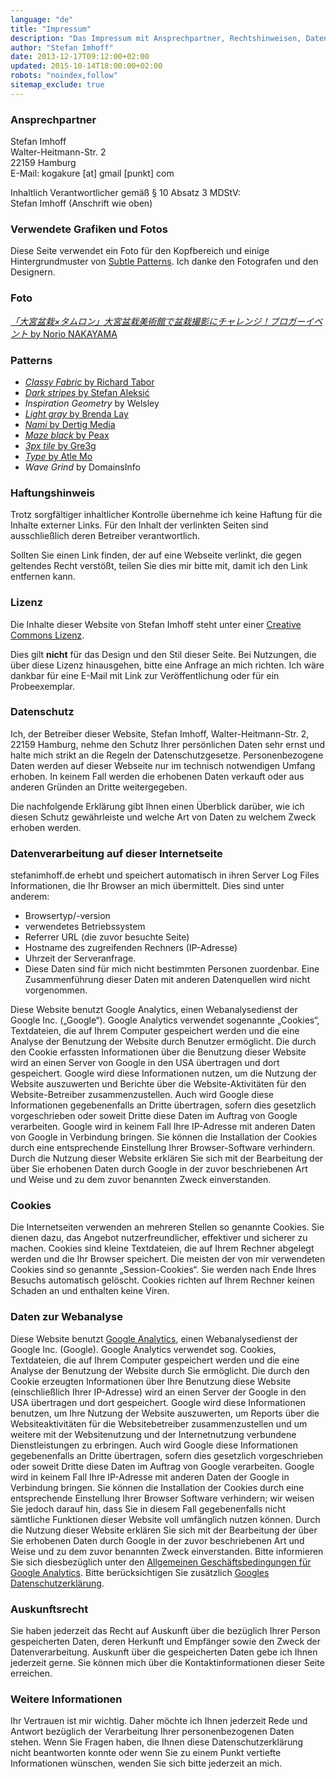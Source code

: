 ```yaml
---
language: "de"
title: "Impressum"
description: "Das Impressum mit Ansprechpartner, Rechtshinweisen, Datenschutzhinweisen und Quellenangaben zu verwendeten Grafiken und Fotos."
author: "Stefan Imhoff"
date: 2013-12-17T09:12:00+02:00
updated: 2015-10-14T18:00:00+02:00
robots: "noindex,follow"
sitemap_exclude: true
---
```


### Ansprechpartner

<div>
<p>
Stefan Imhoff<br>
Walter-Heitmann-Str. 2<br>
22159 Hamburg<br>
E-Mail: kogakure [at] gmail [punkt] com
</p>
</div>

Inhaltlich Verantwortlicher gemäß § 10 Absatz 3 MDStV:<br> Stefan Imhoff (Anschrift wie oben)

### Verwendete Grafiken und Fotos

Diese Seite verwendet ein Foto für den Kopfbereich und einige Hintergrundmuster von [Subtle Patterns](https://www.toptal.com/designers/subtlepatterns/). Ich danke den Fotografen und den Designern.

<div class="inline-container section">
  <h3>Foto</h3>
  <p><a href="https://www.flickr.com/photos/norio-nakayama/9156103138"><cite lang="ja">「大宮盆栽×タムロン」大宮盆栽美術館で盆栽撮影にチャレンジ！ブロガーイベント</cite> by Norio NAKAYAMA</a></p>

  <h3>Patterns</h3>
  <ul>
    <li><a href="https://purtypixels.com/"><cite>Classy Fabric</cite> by Richard Tabor</a></li>
    <li><a href="https://www.facebook.com/stefanaleksic88"><cite>Dark stripes</cite> by Stefan Aleksić</a></li>
    <li><cite>Inspiration Geometry</cite> by Welsley</li>
    <li><a href="http://poisones.tumblr.com/"><cite>Light gray</cite> by Brenda Lay</a></li>
    <li><a href="https://www.30.nl/"><cite>Nami</cite> by Dertig Media</a></li>
    <li><a href="http://www.peax-webdesign.com/"><cite>Maze black</cite> by Peax</a></li>
    <li><a href="http://gre3g.livejournal.com/"><cite>3px tile</cite> by Gre3g</a></li>
    <li><a href="http://atlemo.com/"><cite>Type</cite> by Atle Mo</a></li>
    <li><cite>Wave Grind</cite> by DomainsInfo</li>
  </ul>
</div>

### Haftungshinweis

Trotz sorgfältiger inhaltlicher Kontrolle übernehme ich keine Haftung für die Inhalte externer Links. Für den Inhalt der verlinkten Seiten sind ausschließlich deren Betreiber verantwortlich.

Sollten Sie einen Link finden, der auf eine Webseite verlinkt, die gegen geltendes Recht verstößt, teilen Sie dies mir bitte mit, damit ich den Link entfernen kann.

### Lizenz

Die Inhalte dieser Website von Stefan Imhoff steht unter einer [Creative Commons Lizenz](https://creativecommons.org/licenses/by-nc-sa/3.0/).

Dies gilt **nicht** für das Design und den Stil dieser Seite. Bei Nutzungen, die über diese Lizenz hinausgehen, bitte eine Anfrage an mich richten. Ich wäre dankbar für eine E-Mail mit Link zur Veröffentlichung oder für ein Probeexemplar.

### Datenschutz

Ich, der Betreiber dieser Website, Stefan Imhoff, Walter-Heitmann-Str. 2, 22159 Hamburg, nehme den Schutz Ihrer persönlichen Daten sehr ernst und halte mich strikt an die Regeln der Datenschutzgesetze. Personenbezogene Daten werden auf dieser Webseite nur im technisch notwendigen Umfang erhoben. In keinem Fall werden die erhobenen Daten verkauft oder aus anderen Gründen an Dritte weitergegeben.

Die nachfolgende Erklärung gibt Ihnen einen Überblick darüber, wie ich diesen Schutz gewährleiste und welche Art von Daten zu welchem Zweck erhoben werden.

### Datenverarbeitung auf dieser Internetseite

stefanimhoff.de erhebt und speichert automatisch in ihren Server Log Files Informationen, die Ihr Browser an mich übermittelt. Dies sind unter anderem:

* Browsertyp/-version
* verwendetes Betriebssystem
* Referrer URL (die zuvor besuchte Seite)
* Hostname des zugreifenden Rechners (IP-Adresse)
* Uhrzeit der Serveranfrage.
* Diese Daten sind für mich nicht bestimmten Personen zuordenbar. Eine Zusammenführung dieser Daten mit anderen Datenquellen wird nicht vorgenommen.

Diese Website benutzt Google Analytics, einen Webanalysedienst der Google Inc. („Google“). Google Analytics verwendet sogenannte „Cookies“, Textdateien, die auf Ihrem Computer gespeichert werden und die eine Analyse der Benutzung der Website durch Benutzer ermöglicht. Die durch den Cookie erfassten Informationen über die Benutzung dieser Website wird an einen Server von Google in den USA übertragen und dort gespeichert. Google wird diese Informationen nutzen, um die Nutzung der Website auszuwerten und Berichte über die Website-Aktivitäten für den Website-Betreiber zusammenzustellen. Auch wird Google diese Informationen gegebenenfalls an Dritte übertragen, sofern dies gesetzlich vorgeschrieben oder soweit Dritte diese Daten im Auftrag von Google verarbeiten. Google wird in keinem Fall Ihre IP-Adresse mit anderen Daten von Google in Verbindung bringen. Sie können die Installation der Cookies durch eine entsprechende Einstellung Ihrer Browser-Software verhindern. Durch die Nutzung dieser Website erklären Sie sich mit der Bearbeitung der über Sie erhobenen Daten durch Google in der zuvor beschriebenen Art und Weise und zu dem zuvor benannten Zweck einverstanden.

### Cookies

Die Internetseiten verwenden an mehreren Stellen so genannte Cookies. Sie dienen dazu, das Angebot nutzerfreundlicher, effektiver und sicherer zu machen. Cookies sind kleine Textdateien, die auf Ihrem Rechner abgelegt werden und die Ihr Browser speichert. Die meisten der von mir verwendeten Cookies sind so genannte „Session-Cookies“. Sie werden nach Ende Ihres Besuchs automatisch gelöscht. Cookies richten auf Ihrem Rechner keinen Schaden an und enthalten keine Viren.

### Daten zur Webanalyse

Diese Website benutzt [Google Analytics](http://www.google.com/analytics/), einen Webanalysedienst der Google Inc. (Google). Google Analytics verwendet sog. Cookies, Textdateien, die auf Ihrem Computer gespeichert werden und die eine Analyse der Benutzung der Website durch Sie ermöglicht. Die durch den Cookie erzeugten Informationen über Ihre Benutzung diese Website (einschließlich Ihrer IP-Adresse) wird an einen Server der Google in den USA übertragen und dort gespeichert. Google wird diese Informationen benutzen, um Ihre Nutzung der Website auszuwerten, um Reports über die Websiteaktivitäten für die Websitebetreiber zusammenzustellen und um weitere mit der Websitenutzung und der Internetnutzung verbundene Dienstleistungen zu erbringen. Auch wird Google diese Informationen gegebenenfalls an Dritte übertragen, sofern dies gesetzlich vorgeschrieben oder soweit Dritte diese Daten im Auftrag von Google verarbeiten. Google wird in keinem Fall Ihre IP-Adresse mit anderen Daten der Google in Verbindung bringen. Sie können die Installation der Cookies durch eine entsprechende Einstellung Ihrer Browser Software verhindern; wir weisen Sie jedoch darauf hin, dass Sie in diesem Fall gegebenenfalls nicht sämtliche Funktionen dieser Website voll umfänglich nutzen können. Durch die Nutzung dieser Website erklären Sie sich mit der Bearbeitung der über Sie erhobenen Daten durch Google in der zuvor beschriebenen Art und Weise und zu dem zuvor benannten Zweck einverstanden. Bitte informieren Sie sich diesbezüglich unter den [Allgemeinen Geschäftsbedingungen für Google Analytics](http://www.google.com/analytics/terms/de.html). Bitte berücksichtigen Sie zusätzlich [Googles Datenschutzerklärung](http://www.google.com/intl/de/policies/privacy/).

### Auskunftsrecht

Sie haben jederzeit das Recht auf Auskunft über die bezüglich Ihrer Person gespeicherten Daten, deren Herkunft und Empfänger sowie den Zweck der Datenverarbeitung. Auskunft über die gespeicherten Daten gebe ich Ihnen jederzeit gerne. Sie können mich über die Kontaktinformationen dieser Seite erreichen.

### Weitere Informationen

Ihr Vertrauen ist mir wichtig. Daher möchte ich Ihnen jederzeit Rede und Antwort bezüglich der Verarbeitung Ihrer personenbezogenen Daten stehen. Wenn Sie Fragen haben, die Ihnen diese Datenschutzerklärung nicht beantworten konnte oder wenn Sie zu einem Punkt vertiefte Informationen wünschen, wenden Sie sich bitte jederzeit an mich.
